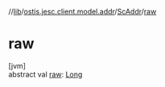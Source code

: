 //[lib](../../../index.md)/[ostis.jesc.client.model.addr](../index.md)/[ScAddr](index.md)/[raw](raw.md)

# raw

[jvm]\
abstract val [raw](raw.md): [Long](https://kotlinlang.org/api/latest/jvm/stdlib/kotlin/-long/index.html)
